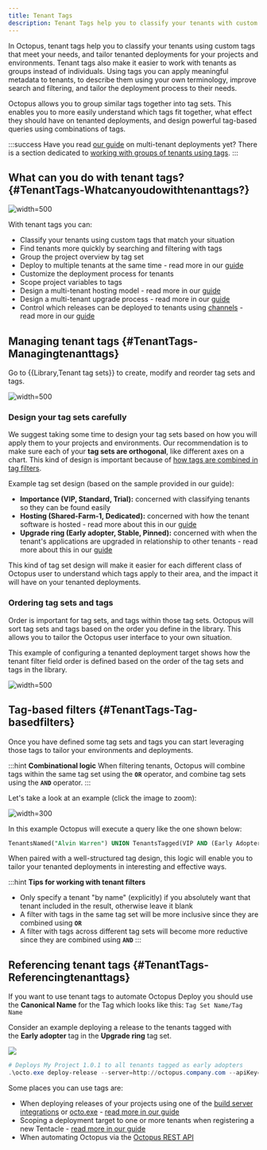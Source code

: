 ```yaml
---
title: Tenant Tags
description: Tenant Tags help you to classify your tenants with custom tags so you can tailor your tenanted deployments accordingly.
---
```


In Octopus, tenant tags help you to classify your tenants using custom tags that meet your needs, and tailor tenanted deployments for your projects and environments. Tenant tags also make it easier to work with tenants as groups instead of individuals. Using tags you can apply meaningful metadata to tenants, to describe them using your own terminology, improve search and filtering, and tailor the deployment process to their needs.

Octopus allows you to group similar tags together into tag sets. This enables you to more easily understand which tags fit together, what effect they should have on tenanted deployments, and design powerful tag-based queries using combinations of tags.

:::success
Have you read [our guide](/docs/guides/multi-tenant-deployments/multi-tenant-deployment-guide/index.md) on multi-tenant deployments yet? There is a section dedicated to [working with groups of tenants using tags](/docs/guides/multi-tenant-deployments/multi-tenant-deployment-guide/working-with-groups-of-tenants-using-tags.md).
:::

## What can you do with tenant tags? {#TenantTags-Whatcanyoudowithtenanttags?}

![](tag-sets.png "width=500")

With tenant tags you can:

- Classify your tenants using custom tags that match your situation
- Find tenants more quickly by searching and filtering with tags
- Group the project overview by tag set
- Deploy to multiple tenants at the same time - read more in our [guide](/docs/guides/multi-tenant-deployments/multi-tenant-deployment-guide/designing-a-multi-tenant-upgrade-process.md)
- Customize the deployment process for tenants
- Scope project variables to tags
- Design a multi-tenant hosting model - read more in our [guide](/docs/guides/multi-tenant-deployments/multi-tenant-deployment-guide/designing-a-multi-tenant-hosting-model.md)
- Design a multi-tenant upgrade process - read more in our [guide](/docs/guides/multi-tenant-deployments/multi-tenant-deployment-guide/designing-a-multi-tenant-upgrade-process.md)
- Control which releases can be deployed to tenants using [channels](/docs/key-concepts/projects/channels.md) - read more in our [guide](/docs/guides/multi-tenant-deployments/multi-tenant-deployment-guide/designing-a-multi-tenant-upgrade-process.md)

## Managing tenant tags {#TenantTags-Managingtenanttags}

Go to {{Library,Tenant tag sets}} to create, modify and reorder tag sets and tags.

![](tenant-importance.png "width=500")


### Design your tag sets carefully
We suggest taking some time to design your tag sets based on how you will apply them to your projects and environments. Our recommendation is to make sure each of your **tag sets are orthogonal**, like different axes on a chart. This kind of design is important because of [how tags are combined in tag filters](#TenantTags-Tag-basedfilters).

Example tag set design (based on the sample provided in our guide):

- **Importance (VIP, Standard, Trial):** concerned with classifying tenants so they can be found easily
- **Hosting (Shared-Farm-1, Dedicated):** concerned with how the tenant software is hosted - read more about this in our [guide](/docs/guides/multi-tenant-deployments/multi-tenant-deployment-guide/designing-a-multi-tenant-hosting-model.md)
- **Upgrade ring (Early adopter, Stable, Pinned):** concerned with when the tenant's applications are upgraded in relationship to other tenants - read more about this in our [guide](/docs/guides/multi-tenant-deployments/multi-tenant-deployment-guide/designing-a-multi-tenant-upgrade-process.md)

This kind of tag set design will make it easier for each different class of Octopus user to understand which tags apply to their area, and the impact it will have on your tenanted deployments.

### Ordering tag sets and tags
Order is important for tag sets, and tags within those tag sets. Octopus will sort tag sets and tags based on the order you define in the library. This allows you to tailor the Octopus user interface to your own situation.

This example of configuring a tenanted deployment target shows how the tenant filter field order is defined based on the order of the tag sets and tags in the library.

![](/docs/images/5670003/5865645.png "width=500")

## Tag-based filters {#TenantTags-Tag-basedfilters}

Once you have defined some tag sets and tags you can start leveraging those tags to tailor your environments and deployments.

:::hint
**Combinational logic**
When filtering tenants, Octopus will combine tags within the same tag set using the **`OR`** operator, and combine tag sets using the **`AND`** operator.
:::

Let's take a look at an example (click the image to zoom):

![](/docs/images/5670003/5865646.png "width=300")

In this example Octopus will execute a query like the one shown below:

```sql
TenantsNamed("Alvin Warren") UNION TenantsTagged(VIP AND (Early Adopter OR Stable))
```

When paired with a well-structured tag design, this logic will enable you to tailor your tenanted deployments in interesting and effective ways.

:::hint
**Tips for working with tenant filters**
- Only specify a tenant "by name" (explicitly) if you absolutely want that tenant included in the result, otherwise leave it blank
- A filter with tags in the same tag set will be more inclusive since they are combined using **`OR`**
- A filter with tags across different tag sets will become more reductive since they are combined using **`AND`**
  :::

## Referencing tenant tags {#TenantTags-Referencingtenanttags}

If you want to use tenant tags to automate Octopus Deploy you should use the **Canonical Name** for the Tag which looks like this: `Tag Set Name/Tag Name`

Consider an example deploying a release to the tenants tagged with the **Early adopter** tag in the **Upgrade ring** tag set.

![](upgrade-ring.png)

```powershell
# Deploys My Project 1.0.1 to all tenants tagged as early adopters
.\octo.exe deploy-release --server=http://octopus.company.com --apiKey=API-1234567890123456 --project="My Project" --version="1.0.1" --tenantTag="Upgrade ring/Early adopter"
```

Some places you can use tags are:

- When deploying releases of your projects using one of the [build server integrations](/docs/api-and-integration/index.md) or [octo.exe](/docs/api-and-integration/octo.exe-command-line/deploying-releases.md) - [read more in our guide](/docs/guides/multi-tenant-deployments/multi-tenant-deployment-guide/deploying-a-simple-multi-tenant-project.md)
- Scoping a deployment target to one or more tenants when registering a new Tentacle - [read more in our guide](/docs/guides/multi-tenant-deployments/multi-tenant-deployment-guide/designing-a-multi-tenant-hosting-model.md)
- When automating Octopus via the [Octopus REST API](/docs/api-and-integration/octopus-rest-api.md)
